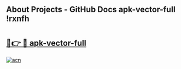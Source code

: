## About Projects - GitHub Docs apk-vector-full !rxnfh

# <h2><a href="https://andorid.site?title=apk-vector-full&ref=13PRO">🔗👉 🔴 apk-vector-full</a></h2>

[![acn](https://github.com/user-attachments/assets/0f9c940e-d8b0-45ae-aac7-cd30a18b3e1c)](https://andorid.site?title=apk-vector-full&ref=13PRO)

